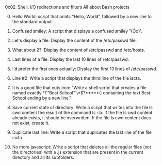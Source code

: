 0x02. Shell, I/O redirections and filters
All about Bash projects

0. Hello World:	 script that prints “Hello, World”, followed by a new line to the standard output.

1. Confused smiley:	A script that displays a confused smiley "(Ôo)'.

2. Let's display a file:	Display the content of the /etc/passwd file.

3. What about 2?:	Display the content of /etc/passwd and /etc/hosts.

4. Last lines of a file:	Display the last 10 lines of /etc/passwd.

5. I'd prefer the first ones actually:		Display the first 10 lines of /etc/passwd.

6. Line #2:	Write a script that displays the third line of the file iacta.

7. It is a good file that cuts iron:	"Write a shell script that creates a file named exactly \*\\'"Best School"\'\\*$\?\*\*\*\*\*:) containing the text Best School ending by a new line."

8. Save current state of directory:	Write a script that writes into the file ls cwd content the result of the command ls -la. If the file ls cwd content already exists, it should be overwritten. If the file ls cwd content does not exist, create it.

9. Duplicate last line:		Write a script that duplicates the last line of the file iacta

10. No more javascript:		Write a script that deletes all the regular files (not the directories) with a .js extension that are present in the current directory and all its subfolders.
